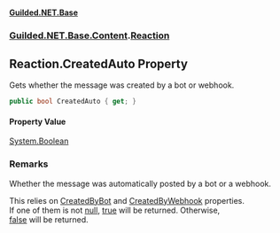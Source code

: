 
#### [Guilded.NET.Base](Guilded_NET_Base 'Guilded_NET_Base')
### [Guilded.NET.Base.Content](Guilded_NET_Base#Guilded_NET_Base_Content 'Guilded.NET.Base.Content').[Reaction](Reaction 'Guilded.NET.Base.Content.Reaction')
## Reaction.CreatedAuto Property
Gets whether the message was created by a bot or webhook.  
```csharp
public bool CreatedAuto { get; }
```

#### Property Value
[System.Boolean](https://docs.microsoft.com/en-us/dotnet/api/System.Boolean 'System.Boolean')
### Remarks
Whether the message was automatically posted by a bot or a webhook.



This relies on [CreatedByBot](Reaction_CreatedByBot 'Guilded.NET.Base.Content.Reaction.CreatedByBot') and [CreatedByWebhook](Reaction_CreatedByWebhook 'Guilded.NET.Base.Content.Reaction.CreatedByWebhook') properties.  
If one of them is not [null](https://docs.microsoft.com/en-us/dotnet/csharp/language-reference/keywords/null 'https://docs.microsoft.com/en-us/dotnet/csharp/language-reference/keywords/null'), [true](https://docs.microsoft.com/en-us/dotnet/csharp/language-reference/builtin-types/bool 'https://docs.microsoft.com/en-us/dotnet/csharp/language-reference/builtin-types/bool') will be returned. Otherwise,  
[false](https://docs.microsoft.com/en-us/dotnet/csharp/language-reference/builtin-types/bool 'https://docs.microsoft.com/en-us/dotnet/csharp/language-reference/builtin-types/bool') will be returned.
